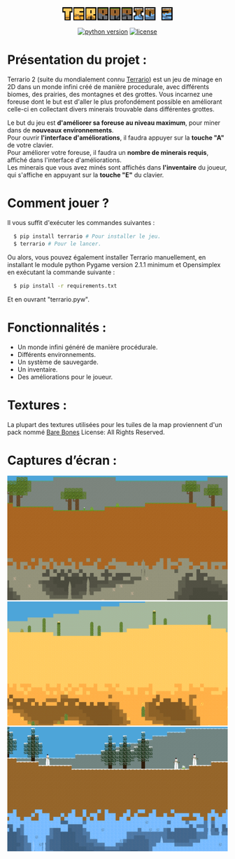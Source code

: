 <div align="center">
  <img src="https://raw.githubusercontent.com/MaitreRenard18/Terrario-2/master/images/ui/logo.png" alt="Terrario 2 Logo" width="50%">
</div>


<div align="center">
    
[![python version](https://img.shields.io/pypi/pyversions/terrario?style=for-the-badge)](https://pypi.org/project/terrario/)
[![license](https://img.shields.io/github/license/MaitreRenard18/Terrario-2.svg?style=for-the-badge)](https://github.com/MaitreRenard18/Terrario-2/blob/master/LICENSE)

</div>

# Présentation du projet :
Terrario 2 (suite du mondialement connu [Terrario](https://github.com/MaitreRenard18/Terrario)) est un jeu de minage en 2D dans un monde infini créé de manière procedurale, avec différents biomes, des prairies, des montagnes et des grottes.
Vous incarnez une foreuse dont le but est d'aller le plus profondément possible en améliorant celle-ci en collectant divers minerais trouvable dans différentes grottes.

Le but du jeu est <b>d'améliorer sa foreuse au niveau maximum</b>, pour miner dans de <b>nouveaux environnements</b>. <br>
Pour ouvrir <b>l'interface d'améliorations</b>, il faudra appuyer sur la <b>touche "A"</b> de votre clavier. <br>
Pour améliorer votre foreuse, il faudra un <b>nombre de minerais requis</b>, affiché dans l'interface d'améliorations. <br>
Les minerais que vous avez minés sont affichés dans <b>l'inventaire</b> du joueur, qui s'affiche en appuyant sur la <b>touche "E"</b> du clavier.

# Comment jouer ?
Il vous suffit d'exécuter les commandes suivantes :
```bash
  $ pip install terrario # Pour installer le jeu.
  $ terrario # Pour le lancer.
```

Ou alors, vous pouvez également installer Terrario manuellement, en installant le module python Pygame version 2.1.1 minimum et Opensimplex en exécutant la commande suivante :
```bash
  $ pip install -r requirements.txt
```
Et en ouvrant "terrario.pyw".

# Fonctionnalités :
- Un monde infini généré de manière procédurale.
- Différents environnements.
- Un système de sauvegarde.
- Un inventaire.
- Des améliorations pour le joueur.

# Textures :

La plupart des textures utilisées pour les tuiles de la map proviennent d'un pack nommé [Bare Bones](https://minecraft.fr/pack-de-textures-bares-bones/)
License: All Rights Reserved.

# Captures d’écran :
![Forêt](https://raw.githubusercontent.com/MaitreRenard18/Terrario-2/master/images/screenshots/forest.png)
![Desert](https://raw.githubusercontent.com/MaitreRenard18/Terrario-2/master/images/screenshots/desert.png)
![Biome neige](https://raw.githubusercontent.com/MaitreRenard18/Terrario-2/master/images/screenshots/snow.png)
